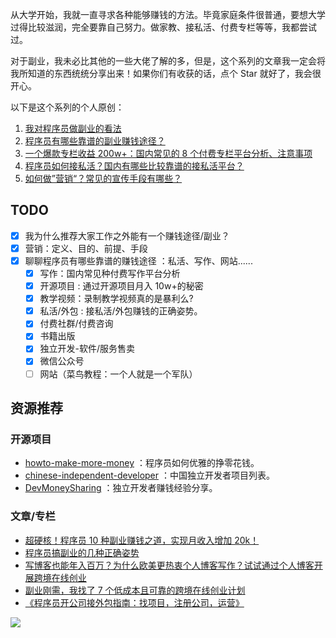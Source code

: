 从大学开始，我就一直寻求各种能够赚钱的方法。毕竟家庭条件很普通，要想大学过得比较滋润，完全要靠自己努力。做家教、接私活、付费专栏等等，我都尝试过。

对于副业，我未必比其他的一些大佬了解的多，但是，这个系列的文章我一定会将我所知道的东西统统分享出来！如果你们有收获的话，点个 Star 就好了，我会很开心。

以下是这个系列的个人原创：

1. [我对程序员做副业的看法](./docs/我对程序员做副业的看法.md)
2. [程序员有哪些靠谱的副业赚钱途径？](./docs/程序员有哪些靠谱的副业赚钱途径.md)
3. [一个爆款专栏收益 200w+：国内常见的 8 个付费专栏平台分析、注意事项](./docs/付费专栏平台分析.md)
4. [程序员如何接私活？国内有哪些比较靠谱的接私活平台？](./docs/程序员接私活.md)
5. [如何做”营销“？常见的宣传手段有哪些？](./docs/营销推广常见的套路.md)

## TODO

- [x] 我为什么推荐大家工作之外能有一个赚钱途径/副业？
- [x] 营销：定义、目的、前提、手段
- [x] 聊聊程序员有哪些靠谱的赚钱途径 ：私活、写作、网站......
  - [x] 写作：国内常见种付费写作平台分析
  - [x] 开源项目 : 通过开源项目月入 10w+的秘密
  - [x] 教学视频：录制教学视频真的是暴利么?
  - [x] 私活/外包 : 接私活/外包赚钱的正确姿势。
  - [x] 付费社群/付费咨询
  - [x] 书籍出版
  - [x] 独立开发-软件/服务售卖
  - [x] 微信公众号
  - [ ] 网站（菜鸟教程：一个人就是一个军队）

## 资源推荐

### 开源项目

- [howto-make-more-money](https://github.com/easychen/howto-make-more-money) ：程序员如何优雅的挣零花钱。
- [chinese-independent-developer](https://github.com/1c7/chinese-independent-developer) ：中国独立开发者项目列表。
- [DevMoneySharing](https://github.com/loonggg/DevMoneySharing) ：独立开发者赚钱经验分享。

### 文章/专栏

- [超硬核！程序员 10 种副业赚钱之道，实现月收入增加 20k！](https://mp.weixin.qq.com/s/wk38WlcmtVCgHnZMdV-4sQ)
- [程序员搞副业的几种正确姿势](https://mp.weixin.qq.com/s/I5bNLcClgNVBg8xVXIAt7A)
- [写博客也能年入百万？为什么欧美更热衷个人博客写作？试试通过个人博客开展跨境在线创业](https://www.chenfeiblog.com/how-to-start-a-blog/)
- [副业刚需，我找了 7 个低成本且可靠的跨境在线创业计划](https://github.com/xiaoming2028/FreeNetwork/wiki/副业刚需，我找了7个低成本且可靠的跨境在线创业计划)
- [《程序员开公司接外包指南：找项目，注册公司，运营》](https://linguang.tech/post/agency)

![](https://img-blog.csdnimg.cn/202101312014041.png)